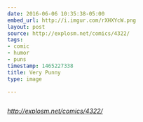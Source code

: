 ```yaml
---
date: 2016-06-06 10:35:38-05:00
embed_url: http://i.imgur.com/rXHXYcW.png
layout: post
source: http://explosm.net/comics/4322/
tags:
- comic
- humor
- puns
timestamp: 1465227338
title: Very Punny
type: image

---
```

<img src="http://i.imgur.com/rXHXYcW.png" alt="" />

<cite>http://explosm.net/comics/4322/</cite>

